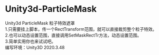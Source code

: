 # Unity3d-ParticleMask
Unity3d ParticleMask 粒子特效遮罩  
1.只需要挂上脚本，传一个RectTransform范围，就可以直接裁剪整个粒子特效。  
2.也可以动态设置范围，直接调用SetMaskRectTr方法，动态设置范围。  
3.简单实用你也来试试吧。  
编写环境：Unity3D 2020.3.48  
